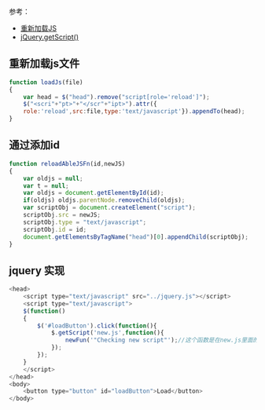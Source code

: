 参考：  
- [重新加载JS](https://blog.csdn.net/u011140030/article/details/77980364)  
- [jQuery.getScript()](https://www.jquery123.com/jQuery.getScript/)  

## 重新加载js文件
```js
function loadJs(file)
{
    var head = $("head").remove("script[role='reload']");
    $("<scri"+"pt>"+"</scr"+"ipt>").attr({ 
    role:'reload',src:file,type:'text/javascript'}).appendTo(head);
}
```

## 通过添加id
```js
function reloadAbleJSFn(id,newJS)
{
    var oldjs = null; 
    var t = null; 
    var oldjs = document.getElementById(id); 
    if(oldjs) oldjs.parentNode.removeChild(oldjs); 
    var scriptObj = document.createElement("script"); 
    scriptObj.src = newJS; 
    scriptObj.type = "text/javascript"; 
    scriptObj.id = id; 
    document.getElementsByTagName("head")[0].appendChild(scriptObj);
}
```

## jquery 实现
```js
<head>
    <script type="text/javascript" src="../jquery.js"></script> 
    <script type="text/javascript"> 
    $(function()
    {
        $('#loadButton').click(function(){
            $.getScript('new.js',function(){
                newFun('"Checking new script"');//这个函数是在new.js里面的，当点击click后运行这个函数
            });
        });
    }
    </script> 
</head> 
<body> 
    <button type="button" id="loadButton">Load</button>
</body>
```

